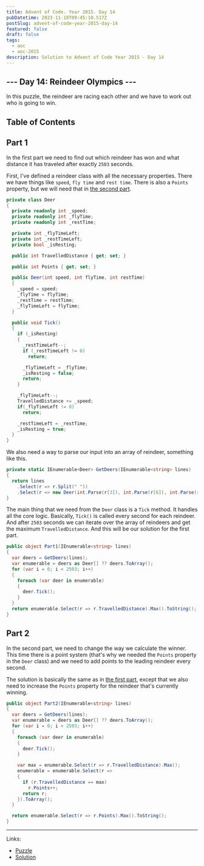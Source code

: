 ```yaml
---
title: Advent of Code. Year 2015. Day 14
pubDatetime: 2023-11-18T09:45:10.517Z
postSlug: advent-of-code-year-2015-day-14
featured: false
draft: false
tags:
  - aoc
  - aoc-2015
description: Solution to Advent of Code Year 2015 - Day 14
---
```


## --- Day 14: Reindeer Olympics ---

In this puzzle, the reindeer are racing each other and we have to work out who is going to win.

## Table of Contents

## Part 1

In the first part we need to find out which reindeer has won and what distance it has traveled after exactly `2503` seconds.

First, I've defined a reindeer class with all the necessary properties. There we have things like `speed`, `fly time` and `rest time`. There is also a `Points` property, but we will need that in [the second part](#part-2).

```csharp
private class Deer
{
  private readonly int _speed;
  private readonly int _flyTime;
  private readonly int _restTime;

  private int _flyTimeLeft;
  private int _restTimeLeft;
  private bool _isResting;

  public int TravelledDistance { get; set; }

  public int Points { get; set; }

  public Deer(int speed, int flyTime, int restTime)
  {
    _speed = speed;
    _flyTime = flyTime;
    _restTime = restTime;
    _flyTimeLeft = flyTime;
  }

  public void Tick()
  {
    if (_isResting)
    {
      _restTimeLeft--;
      if (_restTimeLeft != 0)
        return;

      _flyTimeLeft = _flyTime;
      _isResting = false;
      return;
    }

    _flyTimeLeft--;
    TravelledDistance += _speed;
    if(_flyTimeLeft != 0)
      return;

    _restTimeLeft = _restTime;
    _isResting = true;
  }
}
```

We also need a way to parse our input into an array of reindeer, something like this.

```csharp
private static IEnumerable<Deer> GetDeers(IEnumerable<string> lines)
{
  return lines
    .Select(r => r.Split(" "))
    .Select(r => new Deer(int.Parse(r[3]), int.Parse(r[6]), int.Parse(r[13])));
}
```

The main thing that we need from the `Deer` class is a `Tick` method. It handles all the core logic. Basically, `Tick()` is called every second for each reindeer. And after `2503` seconds we can iterate over the array of reindeers and get the maximum `TravelledDistance`. And this will be our solution for the first part.

```csharp
public object Part1(IEnumerable<string> lines)
{
  var deers = GetDeers(lines);
  var enumerable = deers as Deer[] ?? deers.ToArray();
  for (var i = 0; i < 2503; i++)
  {
    foreach (var deer in enumerable)
    {
      deer.Tick();
    }
  }
  return enumerable.Select(r => r.TravelledDistance).Max().ToString();
}
```

## Part 2

In the second part, we need to change the way we calculate the winner. This time there is a point system (that's why we needed the `Points` property in the `Deer` class) and we need to add points to the leading reindeer every second.

The solution is basically the same as in [the first part](#part-1), except that we also need to increase the `Points` property for the reindeer that's currently winning.

```csharp
public object Part2(IEnumerable<string> lines)
{
  var deers = GetDeers(lines);
  var enumerable = deers as Deer[] ?? deers.ToArray();
  for (var i = 0; i < 2503; i++)
  {
    foreach (var deer in enumerable)
    {
      deer.Tick();
    }

    var max = enumerable.Select(r => r.TravelledDistance).Max();
    enumerable = enumerable.Select(r =>
    {
      if (r.TravelledDistance == max)
        r.Points++;
      return r;
    }).ToArray();
  }

  return enumerable.Select(r => r.Points).Max().ToString();
}
```

---

Links:

- [Puzzle](https://adventofcode.com/2015/day/14)
- [Solution](https://github.com/PDmatrix/advent-of-code/tree/master/CSharp/Solutions/2015/14)

